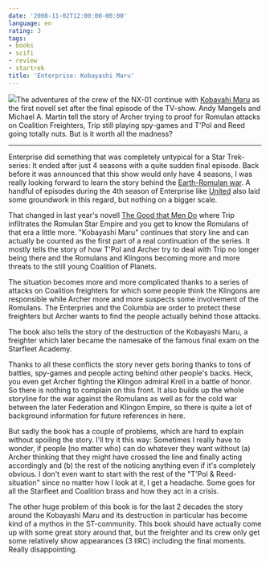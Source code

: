 ```yaml
---
date: '2008-11-02T12:00:00-00:00'
language: en
rating: 3
tags:
- books
- scifi
- review
- startrek
title: 'Enterprise: Kobayashi Maru'
---
```



<img src="/media/2008/kobayashi_maru.png" class="left" />The adventures of the crew of the NX-01 continue with [Kobayahi Maru](http://startrek.wikia.com/wiki/Kobayashi_Maru_(novel)) as the first novell set after the final episode of the TV-show. Andy Mangels and Michael A. Martin tell the story of Archer trying to proof for Romulan attacks on Coalition Freighters, Trip still playing spy-games and T'Pol and Reed going totally nuts. But is it worth all the madness?

-------------------------------

Enterprise did something that was completely untypical for a Star Trek-series: It ended after just 4 seasons with a quite sudden final episode.  Back before it was announced that this show would only have 4 seasons, I was really looking forward to learn the story behind the [Earth-Romulan war](http://memory-alpha.org/en/wiki/Earth-Romulan_War). A handful of episodes during the 4th season of Enterprise like [United](http://memory-alpha.org/en/wiki/United_%28episode%29) also laid some groundwork in this regard, but nothing on a bigger scale.

That changed in last year's novell [The Good that Men Do](http://startrek.wikia.com/wiki/The_Good_That_Men_Do) where Trip infiltrates the Romulan Star Empire and you get to know the Romulans of that era a little more. "Kobayashi Maru" continues that story line and can actually be counted as the first part of a real continuation of the series. It mostly tells the story of how T'Pol and Archer try to deal with Trip no longer being there and the Romulans and Klingons becoming more and more threats to the still young Coalition of Planets. 

The situation becomes more and more complicated thanks to a series of attacks on Coalition freighters for which some people think the Klingons are responsible while Archer more and more suspects some involvement of the Romulans. The Enterpries and the Columbia are order to protect these freighters but Archer wants to find the people actually behind those attacks.

The book also tells the story of the destruction of the Kobayashi Maru, a freighter which later became the namesake of the famous final exam on the Starfleet Academy. 

Thanks to all these conflicts the story never gets boring thanks to tons of battles, spy-games and people acting behind other people's backs. Heck, you even get Archer fighting the Klingon admiral Krell in a battle of honor. So there is nothing to complain on this front. It also builds up the whole storyline for the war against the Romulans as well as for the cold war between the later Federation and Klingon Empire, so there is quite a lot of background information for future references in here.

But sadly the book has a couple of problems, which are hard to explain without spoiling the story. I'll try it this way: Sometimes I really have to wonder, if people (no matter who) can do whatever they want without (a) Archer thinking that they might have crossed the line and finally acting accordingly and (b) the rest of the noticing anything even if it's completely obvious. I don't even want to start with the rest of the "T'Pol & Reed-situation" since no matter how I look at it, I get a headache. Some goes for all the Starfleet and Coalition brass and how they act in a crisis.

The other huge problem of this book is for the last 2 decades the story around the Kobayashi Maru and its destruction in particular has become kind of a mythos in the ST-community. This book should have actually come up with some great story around that, but the freighter and its crew only get some relatively show appearances (3 IIRC) including the final moments. Really disappointing.
